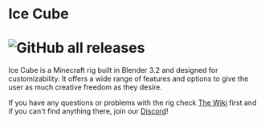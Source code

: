 # Ice Cube <br/> <br/> ![GitHub all releases](https://img.shields.io/github/downloads/DarthLilo/ice_cube/total?color=seagreen)

Ice Cube is a Minecraft rig built in Blender 3.2 and designed for customizability. It offers a wide range of features and options to give the user as much creative freedom as they desire.

If you have any questions or problems with the rig check [The Wiki](https://darthlilo.gitbook.io/ice-cube/main/homepage "The Wiki") first and if you can't find anything there, join our [Discord](https://discord.gg/3G44QQM "Discord")!



